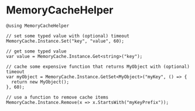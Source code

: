 # MemoryCacheHelper

    @using MemoryCacheHelper

	// set some typed value with (optional) timeout
	MemoryCache.Instance.Set("key", "value", 60);

	// get some typed value
	var value = MemoryCache.Instance.Get<string>("key"); 

	// cache some expensive function that returns MyObject with (optional) timeout
	var myObject = MemoryCache.Instance.GetSet<MyObject>("myKey", () => {	  
	  return new MyObject();
	}, 60);

	// use a function to remove cache items
	MemoryCache.Instance.Remove(x => x.StartsWith("myKeyPrefix"));